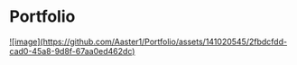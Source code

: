 # Portfolio
<a href="http://aster.portfolio.com/">
  ![image](https://github.com/Aaster1/Portfolio/assets/141020545/2fbdcfdd-cad0-45a8-9d8f-67aa0ed462dc)
</a>
